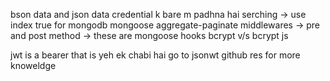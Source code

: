 bson data and json data
credential k bare m padhna hai
serching -> use index true for mongodb
mongoose aggregate-paginate
middlewares -> pre and post method -> these are mongoose hooks
bcrypt v/s bcrypt js
<!-- in arrow function, this ka refrence nhi hota hai -->
jwt is a bearer that is yeh ek chabi hai
go to jsonwt github res for more knoweldge

